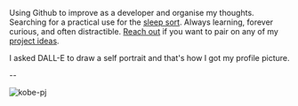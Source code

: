 Using Github to improve as a developer and organise my thoughts. Searching for a practical use for the [sleep sort](https://stackoverflow.com/questions/74917807/is-there-any-practical-use-case-for-sleep-sort). Always learning, forever curious, and often distractible. [Reach out](mailto:matthewkoenig@acm.org) if you want to pair on any of my [project ideas](https://github.com/sleep-sort/content/blob/main/project-ideas.md).

I asked DALL-E to draw a self portrait and that's how I got my profile picture.

--

![kobe-pj](https://github.com/sleep-sort/sleep-sort/assets/32993081/6798a7b5-f6ce-406a-b194-bf5f24eaf7f2)
